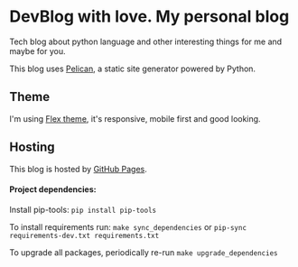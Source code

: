 # DevBlog with love. My personal blog

Tech blog about python language and other interesting things for me and maybe for you.

This blog uses [Pelican](http://blog.getpelican.com/), a static site generator powered by Python.

## Theme

I'm using [Flex theme](https://github.com/alexandrevicenzi/Flex), it's responsive, mobile first and good looking.

## Hosting
This blog is hosted by [GitHub Pages](https://pages.github.com/).

#### Project dependencies:

Install pip-tools: `pip install pip-tools`

To install requirements run: `make sync_dependencies` or `pip-sync requirements-dev.txt requirements.txt`

To upgrade all packages, periodically re-run `make upgrade_dependencies`

